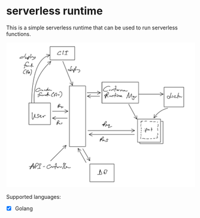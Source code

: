 # serverless runtime

This is a simple serverless runtime that can be used to run serverless functions.

![Serverless Architecture](./asset/serverless.jpg "Architecture")

Supported languages:
- [x] Golang